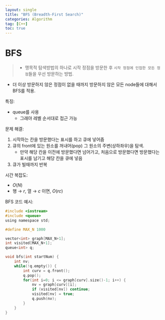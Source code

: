 ```yaml
---
layout: single
title: "BFS (Breadth-First Search)"
categories: Algorithm
tag: [C++]
toc: true
---
```



# BFS

> - 맹목적 탐색방법의 하나로 시작 정점을 방문한 후 `시작 정점에 인접한 모든 정점`들을 우선 방문하는 방법.
- 더 이상 방문하지 않은 정점이 없을 때까지 방문하지 않은 모든 node들에 대해서 BFS를 적용.
> 

특징:

- queue를 사용
    - 그래야 레벨 순서대로 접근 가능

문제 해결:

1. 시작하는 칸을 방문했다는 표시를 하고 큐에 넣어줌
2. 큐의 front에 있는 원소를 꺼내어(pop) 그 원소의 주변(상하좌우)을 탐색.
    - 만약 해당 칸을 이전에 방문했다면 넘어가고, 처음으로 방문했다면 방문했다는 표시를 남기고 해당 칸을 큐에 넣음
3. 큐가 빌때까지 반복

시간 복잡도:

- $O(N)$
- 행 → $r$, 열 → $c$ 이면, $O(rc)$

BFS 코드 예시:

```c
#include <iostream>
#include <queue>
using namespace std;

#define MAX_N 1000

vector<int> graph[MAX_N+1];
int visited[MAX_N+1];
queue<int> q;

void bfs(int startNum) {
    int nv;
    while(!q.empty()) {
        int curv = q.front();
        q.pop();
        for(int i=0; i <= graph[curv].size()-1; i++) {
            nv = graph[curv][i];
            if (visited[nv]) continue;
            visited[nv] = true;
            q.push(nv);
        }
    }
}

```
